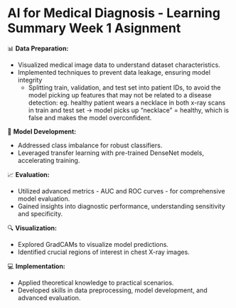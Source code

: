 # AI for Medical Diagnosis - Learning Summary Week 1 Asignment

📊 **Data Preparation:**
   - Visualized medical image data to understand dataset characteristics.
   - Implemented techniques to prevent data leakage, ensuring model integrity
      - Splitting train, validation, and test set into patient IDs, to avoid the model picking up features that may not be related to a disease detection: eg. healthy patient wears a necklace in both x-ray scans in train and test set → model picks up “necklace” = healthy, which is false and makes the model overconfident. 

🚀 **Model Development:**
   - Addressed class imbalance for robust classifiers.
   - Leveraged transfer learning with pre-trained DenseNet models, accelerating training.

📈 **Evaluation:**
   - Utilized advanced metrics - AUC and ROC curves - for comprehensive model evaluation.
   - Gained insights into diagnostic performance, understanding sensitivity and specificity.

🔍 **Visualization:**
   - Explored GradCAMs to visualize model predictions.
   - Identified crucial regions of interest in chest X-ray images.

💻 **Implementation:**
   - Applied theoretical knowledge to practical scenarios.
   - Developed skills in data preprocessing, model development, and advanced evaluation.
